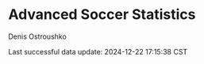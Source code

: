 # Advanced Soccer Statistics
Denis Ostroushko

<!-- gfm -->

Last successful data update: 2024-12-22 17:15:38 CST
